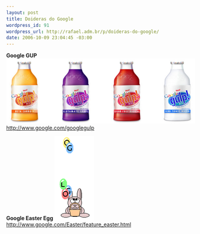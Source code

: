 ```yaml
--- 
layout: post
title: Doideras do Google
wordpress_id: 91
wordpress_url: http://rafael.adm.br/p/doideras-do-google/
date: 2006-10-09 23:04:45 -03:00
---
```

<strong>Google GUP</strong>
<img id="image89" src="/wp-content/uploads/2006/10/googlegulp.png" alt="Google GULP" />
<a href="http://www.google.com/googlegulp">http://www.google.com/googlegulp</a>

<strong>Google Easter Egg</strong>
<img id="image90" src="/wp-content/uploads/2006/10/google-easter.png" alt="Google Easter Egg" />
<a href="http://www.google.com/Easter/feature_easter.html">http://www.google.com/Easter/feature_easter.html</a>
